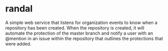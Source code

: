 # randal
A simple web service that listens for organization events to know when a repository has been created. When the repository is created, it will automate the protection of the master branch and notify a user with an @mention in an issue within the repository that outlines the protections that were added.
